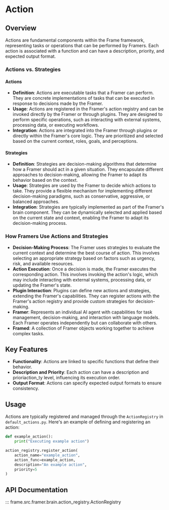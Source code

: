 # Action

## Overview

Actions are fundamental components within the Frame framework, representing tasks or operations that can be performed by Framers. Each action is associated with a function and can have a description, priority, and expected output format.

### Actions vs. Strategies

#### Actions
- **Definition**: Actions are executable tasks that a Framer can perform. They are concrete implementations of tasks that can be executed in response to decisions made by the Framer.
- **Usage**: Actions are registered in the Framer's action registry and can be invoked directly by the Framer or through plugins. They are designed to perform specific operations, such as interacting with external systems, processing data, or executing workflows.
- **Integration**: Actions are integrated into the Framer through plugins or directly within the Framer's core logic. They are prioritized and selected based on the current context, roles, goals, and perceptions.

#### Strategies
- **Definition**: Strategies are decision-making algorithms that determine how a Framer should act in a given situation. They encapsulate different approaches to decision-making, allowing the Framer to adapt its behavior based on the context.
- **Usage**: Strategies are used by the Framer to decide which actions to take. They provide a flexible mechanism for implementing different decision-making paradigms, such as conservative, aggressive, or balanced approaches.
- **Integration**: Strategies are typically implemented as part of the Framer's brain component. They can be dynamically selected and applied based on the current state and context, enabling the Framer to adapt its decision-making process.

### How Framers Use Actions and Strategies

- **Decision-Making Process**: The Framer uses strategies to evaluate the current context and determine the best course of action. This involves selecting an appropriate strategy based on factors such as urgency, risk, and available resources.
- **Action Execution**: Once a decision is made, the Framer executes the corresponding action. This involves invoking the action's logic, which may include interacting with external systems, processing data, or updating the Framer's state.
- **Plugin Interaction**: Plugins can define new actions and strategies, extending the Framer's capabilities. They can register actions with the Framer's action registry and provide custom strategies for decision-making.
- **Framer**: Represents an individual AI agent with capabilities for task management, decision-making, and interaction with language models. Each Framer operates independently but can collaborate with others.
- **Framed**: A collection of Framer objects working together to achieve complex tasks.

## Key Features

- **Functionality**: Actions are linked to specific functions that define their behavior.
- **Description and Priority**: Each action can have a description and prioriaction_ty level, influencing its execution order.
- **Output Format**: Actions can specify expected output formats to ensure consistency.

## Usage

Actions are typically registered and managed through the `ActionRegistry` in `default_actions.py`. Here's an example of defining and registering an action:

```python
def example_action():
    print("Executing example action")

action_registry.register_action(
    action_name="example_action",
    action_func=example_action,
    description="An example action",
    priority=5
)
```

## API Documentation

::: frame.src.framer.brain.action_registry.ActionRegistry

